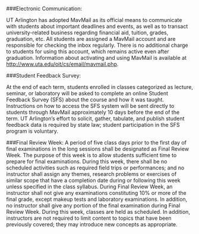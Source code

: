 

###Electronic Communication: 

UT Arlington has adopted MavMail as its official means to communicate with students about important deadlines and events, as well as to transact university-related business regarding financial aid, tuition, grades, graduation, etc. All students are assigned a MavMail account and are responsible for checking the inbox regularly. There is no additional charge to students for using this account, which remains active even after graduation. Information about activating and using MavMail is available at http://www.uta.edu/oit/cs/email/mavmail.php.

###Student Feedback Survey: 

At the end of each term, students enrolled in classes categorized as lecture, seminar, or laboratory will be asked to complete an online Student Feedback Survey (SFS) about the course and how it was taught. Instructions on how to access the SFS system will be sent directly to students through MavMail approximately 10 days before the end of the term. UT Arlington’s effort to solicit, gather, tabulate, and publish student feedback data is required by state law; student participation in the SFS program is voluntary.

###Final Review Week: 
A period of five class days prior to the first day of final examinations in the long sessions shall be designated as Final Review Week. The purpose of this week is to allow students sufficient time to prepare for final examinations. During this week, there shall be no scheduled activities such as required field trips or performances; and no instructor shall assign any themes, research problems or exercises of similar scope that have a completion date during or following this week unless specified in the class syllabus. During Final Review Week, an instructor shall not give any examinations constituting 10% or more of the final grade, except makeup tests and laboratory examinations. In addition, no instructor shall give any portion of the final examination during Final Review Week. During this week, classes are held as scheduled. In addition, instructors are not required to limit content to topics that have been previously covered; they may introduce new concepts as appropriate.


